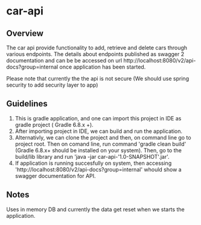 # car-api
## Overview
The car api provide functionality to add, retrieve and delete cars through various endpoints. The details about endpoints published as swagger 2 documentation and can be be accessed on url http://localhost:8080/v2/api-docs?group=internal once application has been started.

Please note that currently the the api is not secure (We should use spring security to add security layer to app)
## Guidelines
1. This is gradle application, and one can import this project in IDE as gradle project ( Gradle 6.8.x +). 
2. After importing project in IDE, we can build and run the application. 
3. Alternativly, we can clone the project and then, on command line go to project root. Then on comand line, run command 'gradle clean build' (Gradle 6.8.x+ should be installed on your system). Then, go to the build/lib library and run 'java -jar car-api-'1.0-SNAPSHOT'.jar'. 
4. If application is running succesfully on system, then accessing 'http://localhost:8080/v2/api-docs?group=internal' whould show a swagger documentation for API.

## Notes
Uses in memory DB and currently the data get reset when we starts the application.
